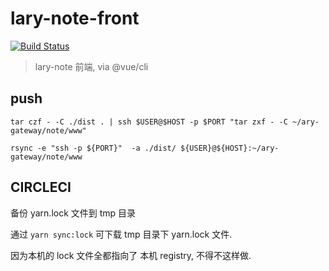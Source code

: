 # lary-note-front

[![Build Status](https://travis-ci.org/songlairui/lary-note-book.svg?branch=lary-note-web)](https://travis-ci.org/songlairui/lary-note-book)

> lary-note 前端, via @vue/cli

## push

```
tar czf - -C ./dist . | ssh $USER@$HOST -p $PORT "tar zxf - -C ~/ary-gateway/note/www"
```

```
rsync -e "ssh -p ${PORT}"  -a ./dist/ ${USER}@${HOST}:~/ary-gateway/note/www
```

## CIRCLECI

备份 yarn.lock 文件到 tmp 目录

通过 `yarn sync:lock` 可下载 tmp 目录下 yarn.lock 文件.

因为本机的 lock 文件全都指向了 本机 registry, 不得不这样做.
